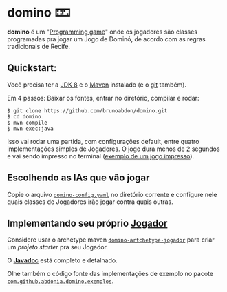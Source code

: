 # domino 🁏

**domino** é um "[Programming game](https://en.wikipedia.org/wiki/Programming_game)" 
onde os jogadores são classes programadas pra jogar um Jogo de Dominó, de acordo com as regras tradicionais de Recife.

## Quickstart:

Você precisa ter a [JDK 8](http://www.oracle.com/technetwork/java/javase/downloads/jdk8-downloads-2133151.html) e o [Maven](https://maven.apache.org/) instalado (e o [git](https://git-scm.com/) também).

Em 4 passos: Baixar os fontes, entrar no diretório, compilar e rodar:
``` 
$ git clone https://github.com/brunoabdon/domino.git
$ cd domino
$ mvn compile
$ mvn exec:java
``` 
Isso vai rodar uma partida, com configurações default, entre quatro implementações simples de Jogadores. O jogo dura menos de 2 segundos e vai sendo impresso no terminal ([exemplo de um jogo impresso](https://gist.github.com/brunoabdon/2821affbc692fe006947630d51de8dba)).

## Escolhendo as IAs que vão jogar
Copie o arquivo [`domino-config.yaml`](https://github.com/brunoabdon/domino/blob/master/src/main/resources/com/github/abdonia/domino/app/domino-config-default.yaml) no diretório corrente e configure nele quais classes de Jogadores irão jogar contra quais outras.

## Implementando seu próprio [Jogador](http://brunoabdon.github.io/domino/apidocs/com/github/abdonia/domino/Jogador.html)
Considere usar o archetype maven [`domino-artchetype-jogador`](https://github.com/brunoabdon/domino-archetype-jogador) para criar um *projeto starter* pra seu Jogador.

O [**Javadoc**](http://brunoabdon.github.io/domino/apidocs/) está completo e detalhado.

Olhe também o código fonte das implementações de exemplo no pacote [`com.github.abdonia.domino.exemplos`](https://github.com/brunoabdon/domino/tree/master/src/main/java/com/github/abdonia/domino/exemplos).
